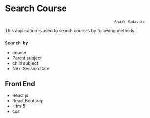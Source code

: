# Search Course
                                                      Shaik Mudassir
This application is used to search courses by following methods
### `Search by` 
+ course
+ Parent subject
+ child subject
+ Next Session Date

## Front End

+ React js
+ React Bootsrap
+ Html 5
+ css
